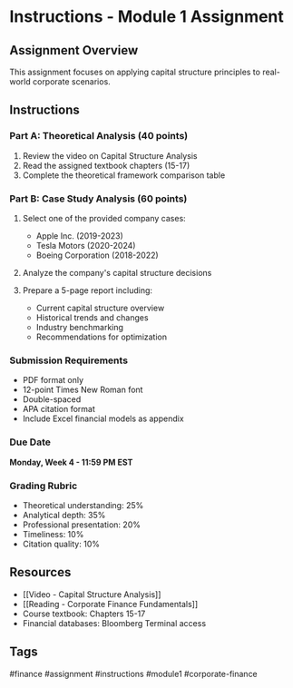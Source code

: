 # Instructions - Module 1 Assignment

## Assignment Overview
This assignment focuses on applying capital structure principles to real-world corporate scenarios.

## Instructions

### Part A: Theoretical Analysis (40 points)
1. Review the video on Capital Structure Analysis
2. Read the assigned textbook chapters (15-17)
3. Complete the theoretical framework comparison table

### Part B: Case Study Analysis (60 points)
1. Select one of the provided company cases:
   - Apple Inc. (2019-2023)
   - Tesla Motors (2020-2024)
   - Boeing Corporation (2018-2022)

2. Analyze the company's capital structure decisions
3. Prepare a 5-page report including:
   - Current capital structure overview
   - Historical trends and changes
   - Industry benchmarking
   - Recommendations for optimization

### Submission Requirements
- PDF format only
- 12-point Times New Roman font
- Double-spaced
- APA citation format
- Include Excel financial models as appendix

### Due Date
**Monday, Week 4 - 11:59 PM EST**

### Grading Rubric
- Theoretical understanding: 25%
- Analytical depth: 35%
- Professional presentation: 20%
- Timeliness: 10%
- Citation quality: 10%

## Resources
- [[Video - Capital Structure Analysis]]
- [[Reading - Corporate Finance Fundamentals]]
- Course textbook: Chapters 15-17
- Financial databases: Bloomberg Terminal access

## Tags
#finance #assignment #instructions #module1 #corporate-finance
